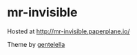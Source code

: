 # mr-invisible

Hosted at http://mr-invisible.paperplane.io/

Theme by [gentelella](https://github.com/puikinsh/gentelella)

